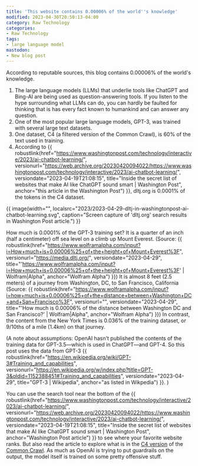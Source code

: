```yaml
---
title: 'This website contains 0.00006% of the world''s knowledge'
modified: 2023-04-30T20:50:13-04:00
category: Raw Technology
categories:
- Raw Technology
tags:
- large language model
mastodon:
- New blog post
---
```

According to reputable sources, this blog contains 0.00006% of the world's knowledge.

1. The large language models (LLMs) that underlie tools like ChatGPT and Bing-AI are being used as question-answering tools. If you listen to the hype surrounding what LLMs can do, you can hardly be faulted for thinking that is has every fact known to humankind and can answer any question.
1. One of the most popular large language models, GPT-3, was trained with several large text datasets. 
1. One dataset, C4 (a filtered version of the Common Crawl), is 60% of the text used in training. 
1. According to {{ robustlink(href="https://www.washingtonpost.com/technology/interactive/2023/ai-chatbot-learning/", versionurl="https://web.archive.org/20230420094022/https://www.washingtonpost.com/technology/interactive/2023/ai-chatbot-learning/", versiondate="2023-04-19T21:08:15", title="Inside the secret list of websites that make AI like ChatGPT sound smart | Washington Post", anchor="this article in the Washington Post") }}, dltj.org is 0.0001% of the tokens in the C4 dataset.

{{ image(width="", localsrc="2023/2023-04-29-dltj-in-washingtonpost-ai-chatbot-learning.svg", caption="Screen capture of 'dltj.org' search results in Washington Post article.") }}

How much is 0.0001% of the GPT-3 training set? 
It is a quarter of an inch (half a centimeter) off sea level on a climb up Mount Everest. (Source: {{ robustlink(href="https://www.wolframalpha.com/input?i=How+much+is+0.00006%25+of+the+height+of+Mount+Everest%3F", versionurl="https://media.dltj.org/", versiondate="2023-04-29", title="'https://www.wolframalpha.com/input?i=How+much+is+0.00006%25+of+the+height+of+Mount+Everest%3F' | Wolfram|Alpha", anchor="Wolfram Alpha") }}) 
It is almost 8 feet (2.5 meters) of a journey from Washington, DC, to San Francisco, California (Source: {{ robustlink(href="https://www.wolframalpha.com/input?i=how+much+is+0.00006%25+of+the+distance+between+Washington+DC+and+San+Francisco%3F", versionurl="", versiondate="2023-04-29", title="'How much is 0.00006% of the distance between Washington DC and San Francisco?' | Wolfram|Alpha", anchor="Wolfram Alpha") }}) 
In contrast, the content from the New York Times is 0.036% of the training dataset, or 9/10ths of a mile (1.4km) on that journey.

(A note about assumptions: OpenAI hasn't published the contents of the training data for GPT-3.5—which is used in ChatGPT—and GPT-4. So this post uses the data from GPT-3 {{ robustlink(href="https://en.wikipedia.org/wiki/GPT-3#Training_and_capabilities", versionurl="https://en.wikipedia.org/w/index.php?title=GPT-3&oldid=1152388451#Training_and_capabilities", versiondate="2023-04-29", title="GPT-3 | Wikipedia", anchor="as listed in Wikpedia") }}. )

You can use the search tool near the bottom of the {{ robustlink(href="https://www.washingtonpost.com/technology/interactive/2023/ai-chatbot-learning/", versionurl="https://web.archive.org/20230420094022/https://www.washingtonpost.com/technology/interactive/2023/ai-chatbot-learning/", versiondate="2023-04-19T21:08:15", title="Inside the secret list of websites that make AI like ChatGPT sound smart | Washington Post", anchor="Washington Post article") }} to see where your favorite website ranks. 
But also read the article to explore what is in the <a href="https://paperswithcode.com/dataset/c4">C4 version</a> of the <a href="https://commoncrawl.org">Common Crawl</a>. 
As much as OpenAI is trying to put guardrails on the output, the model itself is trained on some pretty offensive stuff. 

